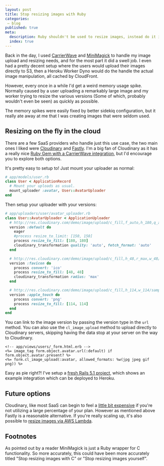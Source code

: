 ```yaml
---
layout: post
title: Stop resizing images with Ruby
categories:
 – blog
published: true
meta:
  description: Ruby shouldn't be used to resize images, instead do it in the cloud.
  index: true
---
```


Back in the day, I used [CarrierWave](https://github.com/carrierwaveuploader/carrierwave) and [MiniMagick](https://github.com/minimagick/minimagick) to handle my image upload and resizing needs, and for the most part it did a swell job. I even had a pretty decent setup where the users would upload their images directly to S3, then a Heroku Worker Dyno would do the handle the actual image manipulation, all cached by CloudFront.

However, every once in a while I'd get a weird memory usage spike. Normally caused by a user uploading a remarkably large image and my worker trying to resize the various versions (Some of which, probably wouldn't even be seen) as quickly as possible.

The memory spikes were easily fixed by better sidekiq configuration, but it really ate away at me that I was creating images that were seldom used.

## Resizing on the fly in the cloud

There are a few SaaS providers who handle just this use case, the two main ones I liked were [Cloudinary](https://cloudinary.com/) and [Fastly](https://docs.fastly.com/api/imageopto/). I'm a big fan of Cloudinary as it has a really nice [Ruby Gem with a CarrierWave integration](https://github.com/cloudinary/cloudinary_gem), but I'd encourage you to explore both options.

It's pretty easy to setup to! Just mount your uploader as normal:

```ruby
# app/models/user.rb
class User < ApplicationRecord
  # Mount your uploads as usual.
  mount_uploader :avatar, User::AvatarUploader
end
```

Then setup your uploader with your versions:

```ruby
# app/uploaders/user/avatar_uploader.rb
class User::AvatarUploader < ApplicationUploader
  # http://res.cloudinary.com/demo/image/upload/c_fill,f_auto,h_180,q_auto,w_180/sample.png
  version :default do
    eager
    #process resize_to_limit: [150, 150]
    process resize_to_fill: [180, 180]
    cloudinary_transformation quality: 'auto', fetch_format: 'auto'
  end

  # http://res.cloudinary.com/demo/image/upload/c_fill,h_48,r_max,w_48/sample.ico
  version :favicon do
    process convert: 'ico'
    process resize_to_fill: [48, 48]
    cloudinary_transformation radius: 'max'
  end

  # http://res.cloudinary.com/demo/image/upload/c_fill,h_114,w_114/sample.png
  version :apple_touch do
    process convert: 'png'
    process resize_to_fill: [114, 114]
  end
end
```

You can link to the image version by passing the version type in the `url` method. You can also use the `cl_image_upload` method to upload directly to Cloudinary servers, skipping having the data stop at your server on the way to Cloudinary.

```erb
<!-- app/views/users/_form.html.erb -->
<%= image_tag form.object.avatar.url(:default) if form.object.avatar.present? %>
<%= form.cl_image_upload(:avatar, allowed_formats: %w(jpg jpeg gif png)) %>
```

Easy as pie right?! I've setup a [fresh Rails 5.1 project](https://github.com/MikeRogers0/CloudinaryHerokuDemo), which shows an example integration which can be deployed to Heroku.

## Future options

Cloudinary, like most SaaS can begin to feel a [little bit expensive](https://cloudinary.com/pricing) if you're not utilizing a large percentage of your plan. However as mentioned above Fastly is a reasonable alternative. If you're really scaling up, it's also possible to [resize images via AWS Lambda](https://github.com/ysugimoto/aws-lambda-image).

## Footnotes

As pointed out by a reader MiniMagick is just a Ruby wrapper for C functionality. So more accurately, this could have been more accurately titled "Stop resizing images with C" or "Stop resizing images yourself".
